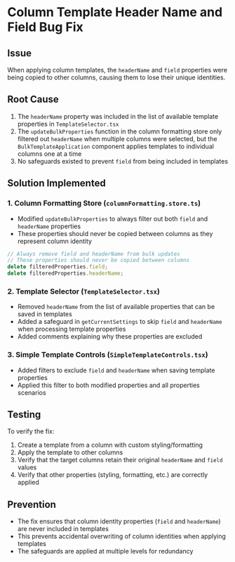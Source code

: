 # Column Template Header Name and Field Bug Fix

## Issue
When applying column templates, the `headerName` and `field` properties were being copied to other columns, causing them to lose their unique identities.

## Root Cause
1. The `headerName` property was included in the list of available template properties in `TemplateSelector.tsx`
2. The `updateBulkProperties` function in the column formatting store only filtered out `headerName` when multiple columns were selected, but the `BulkTemplateApplication` component applies templates to individual columns one at a time
3. No safeguards existed to prevent `field` from being included in templates

## Solution Implemented

### 1. Column Formatting Store (`columnFormatting.store.ts`)
- Modified `updateBulkProperties` to always filter out both `field` and `headerName` properties
- These properties should never be copied between columns as they represent column identity

```typescript
// Always remove field and headerName from bulk updates
// These properties should never be copied between columns
delete filteredProperties.field;
delete filteredProperties.headerName;
```

### 2. Template Selector (`TemplateSelector.tsx`)
- Removed `headerName` from the list of available properties that can be saved in templates
- Added a safeguard in `getCurrentSettings` to skip `field` and `headerName` when processing template properties
- Added comments explaining why these properties are excluded

### 3. Simple Template Controls (`SimpleTemplateControls.tsx`)
- Added filters to exclude `field` and `headerName` when saving template properties
- Applied this filter to both modified properties and all properties scenarios

## Testing
To verify the fix:
1. Create a template from a column with custom styling/formatting
2. Apply the template to other columns
3. Verify that the target columns retain their original `headerName` and `field` values
4. Verify that other properties (styling, formatting, etc.) are correctly applied

## Prevention
- The fix ensures that column identity properties (`field` and `headerName`) are never included in templates
- This prevents accidental overwriting of column identities when applying templates
- The safeguards are applied at multiple levels for redundancy